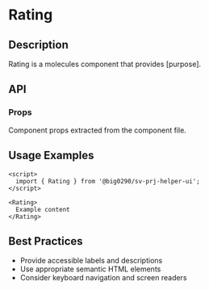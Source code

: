 # Rating

## Description

Rating is a molecules component that provides [purpose].

## API

### Props

Component props extracted from the component file.

## Usage Examples

```svelte
<script>
  import { Rating } from '@big0290/sv-prj-helper-ui';
</script>

<Rating>
  Example content
</Rating>
```

## Best Practices

- Provide accessible labels and descriptions
- Use appropriate semantic HTML elements
- Consider keyboard navigation and screen readers
